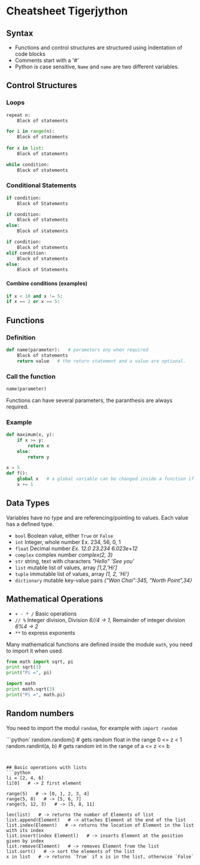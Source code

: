 # Cheatsheet Tigerjython

## Syntax
- Functions and control structures are structured using indentation of code blocks
- Comments start with a '#'
- Python is case sensitive, `Name` and `name` are two different variables.

## Control Structures
### Loops
```python
repeat n:
	Block of statements

for i in range(n):
	Block of statements
	
for x in list:
	Block of statements

while condition:
	Block of statements
```

### Conditional Statements
```python
if condition:
	Block of Statements

if condition:
	Block of statements
else:
	Block of statements

if condition:
	Block of statements
elif condition:
	Block of statements
else:
	Block of Statements
```
#### Combine conditions (examples)
```python
if x < 10 and x != 5:
if x == 2 or x == 5:
```


## Functions
### Definition
```python
def name(parameter):   # parameters ony when required
	Block of statements
	return value   # the return statement and a value are optional.
```

### Call the function
```python
name(parameter)
```
Functions can have several parameters, the paranthesis are always required.

### Example
```python
def maximum(x, y):
	if x >= y:
		return x
	else:
		return y

x = 5
def f():
	global x   # a global variable can be changed inside a function if referrecd to
	x += 1
```

## Data Types
Variables have no type and are referencing/pointing to values. Each value has a defined type.


- `bool` Boolean value, either `True` or `False`
- `int` Integer, whole number Ex. 234, 56, 0, 1
- `float` Decimal number *Ex. 12.0 23.234 6.023e+12*
- `complex` complex number *complex(2, 3)*
- `str` string, text with characters *"Hello" 'See you'*
- `list` mutable list of values, array *[1,2,'Hi']*
- `tuple` immutable list of values, array *(1, 2, 'Hi')*
- `dictionary` mutable key-value pairs *{"Wan Chai":345, "North Point",34}*


## Mathematical Operations
- `+ - * /` Basic operations
- `// %` Integer division, Division *6//4 -> 1*, Remainder of integer division *6%4 -> 2*
- `**` to express exponents

Many mathematical functions are defined inside the module `math`, you need to import it when used.

```python
from math import sqrt, pi
print sqrt(3)
print("Pi =", pi)

import math
print math.sqrt(3)
print("Pi =", math.pi)
```

## Random numbers
You need to import the modul `random`, for example with `import random`

```python`
random.random()   # gets random float in the range 0 <= z < 1
random.randint(a, b)   # gets random int in the range of a <= z <= b
```


## Basic operations with lists
```python
li = [2, 4, 6]
li[0]   # -> 2 first element

range(5)   # -> [0, 1, 2, 3, 4]
range(5, 8)   # -> [5, 6, 7]
range(5, 12, 3)   # -> [5, 8, 11]

len(list)   # -> returns the number of Elements of list
list.append(Element)   # -> attaches Element at the end of the list
list.index(Element)   # -> returns the location of Element in the list with its index
list.insert(index Elementl)   # -> inserts Element at the position given by index
list.remove(Element)   # -> removes Element from the list
list.sort()   # -> sort the elements of the list
x in list   # -> returns `True` if x is in the list, otherwise `False`
```
